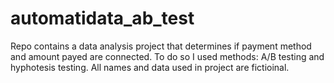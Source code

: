# automatidata_ab_test
Repo contains a data analysis project that determines if payment method and amount payed are connected.
To do so I used methods: A/B testing and hyphotesis testing. All names and data used in project are fictioinal.

